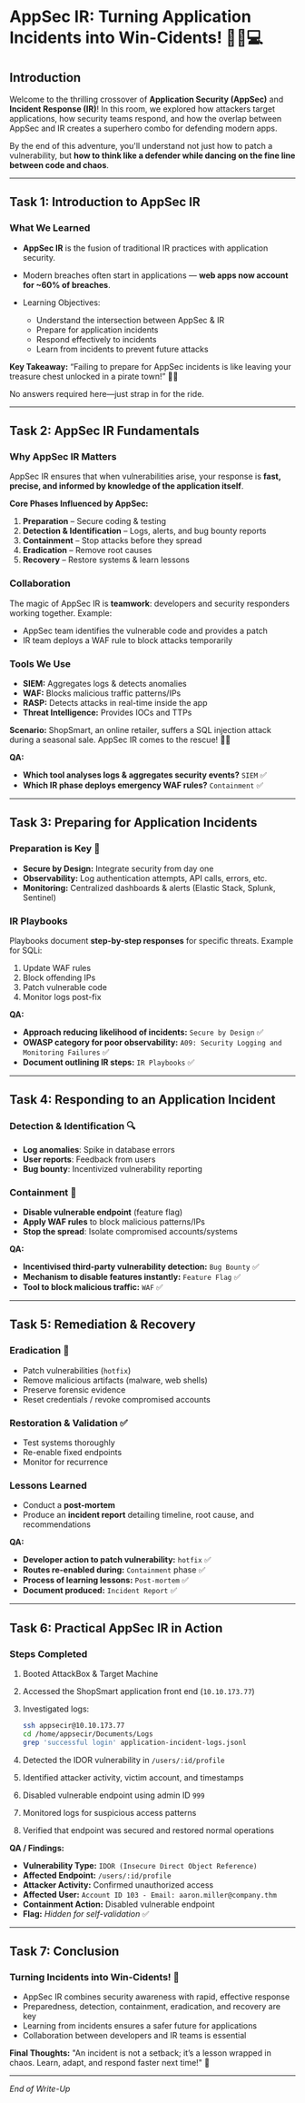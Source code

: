 # AppSec IR: Turning Application Incidents into Win-Cidents! 🕵️‍♂️💻

## Introduction

Welcome to the thrilling crossover of **Application Security (AppSec)** and **Incident Response (IR)**! In this room, we explored how attackers target applications, how security teams respond, and how the overlap between AppSec and IR creates a superhero combo for defending modern apps.

By the end of this adventure, you'll understand not just how to patch a vulnerability, but **how to think like a defender while dancing on the fine line between code and chaos**.

---

## Task 1: Introduction to AppSec IR

### What We Learned

* **AppSec IR** is the fusion of traditional IR practices with application security.
* Modern breaches often start in applications — **web apps now account for \~60% of breaches**.
* Learning Objectives:

  * Understand the intersection between AppSec & IR
  * Prepare for application incidents
  * Respond effectively to incidents
  * Learn from incidents to prevent future attacks

**Key Takeaway:** “Failing to prepare for AppSec incidents is like leaving your treasure chest unlocked in a pirate town!” 🏴‍☠️

No answers required here—just strap in for the ride.

---

## Task 2: AppSec IR Fundamentals

### Why AppSec IR Matters

AppSec IR ensures that when vulnerabilities arise, your response is **fast, precise, and informed by knowledge of the application itself**.

**Core Phases Influenced by AppSec:**

1. **Preparation** – Secure coding & testing
2. **Detection & Identification** – Logs, alerts, and bug bounty reports
3. **Containment** – Stop attacks before they spread
4. **Eradication** – Remove root causes
5. **Recovery** – Restore systems & learn lessons

### Collaboration

The magic of AppSec IR is **teamwork**: developers and security responders working together. Example:

* AppSec team identifies the vulnerable code and provides a patch
* IR team deploys a WAF rule to block attacks temporarily

### Tools We Use

* **SIEM:** Aggregates logs & detects anomalies
* **WAF:** Blocks malicious traffic patterns/IPs
* **RASP:** Detects attacks in real-time inside the app
* **Threat Intelligence:** Provides IOCs and TTPs

**Scenario:** ShopSmart, an online retailer, suffers a SQL injection attack during a seasonal sale. AppSec IR comes to the rescue! 🛒💥

**QA:**

* **Which tool analyses logs & aggregates security events?** `SIEM` ✅
* **Which IR phase deploys emergency WAF rules?** `Containment` ✅

---

## Task 3: Preparing for Application Incidents

### Preparation is Key 🔑

* **Secure by Design:** Integrate security from day one
* **Observability:** Log authentication attempts, API calls, errors, etc.
* **Monitoring:** Centralized dashboards & alerts (Elastic Stack, Splunk, Sentinel)

### IR Playbooks

Playbooks document **step-by-step responses** for specific threats.
Example for SQLi:

1. Update WAF rules
2. Block offending IPs
3. Patch vulnerable code
4. Monitor logs post-fix

**QA:**

* **Approach reducing likelihood of incidents:** `Secure by Design` ✅
* **OWASP category for poor observability:** `A09: Security Logging and Monitoring Failures` ✅
* **Document outlining IR steps:** `IR Playbooks` ✅

---

## Task 4: Responding to an Application Incident

### Detection & Identification 🔍

* **Log anomalies**: Spike in database errors
* **User reports**: Feedback from users
* **Bug bounty**: Incentivized vulnerability reporting

### Containment 🛑

* **Disable vulnerable endpoint** (feature flag)
* **Apply WAF rules** to block malicious patterns/IPs
* **Stop the spread**: Isolate compromised accounts/systems

**QA:**

* **Incentivised third-party vulnerability detection:** `Bug Bounty` ✅
* **Mechanism to disable features instantly:** `Feature Flag` ✅
* **Tool to block malicious traffic:** `WAF` ✅

---

## Task 5: Remediation & Recovery

### Eradication 🔧

* Patch vulnerabilities (`hotfix`)
* Remove malicious artifacts (malware, web shells)
* Preserve forensic evidence
* Reset credentials / revoke compromised accounts

### Restoration & Validation ✅

* Test systems thoroughly
* Re-enable fixed endpoints
* Monitor for recurrence

### Lessons Learned

* Conduct a **post-mortem**
* Produce an **incident report** detailing timeline, root cause, and recommendations

**QA:**

* **Developer action to patch vulnerability:** `hotfix` ✅
* **Routes re-enabled during:** `Containment` phase ✅
* **Process of learning lessons:** `Post-mortem` ✅
* **Document produced:** `Incident Report` ✅

---

## Task 6: Practical AppSec IR in Action

### Steps Completed

1. Booted AttackBox & Target Machine
2. Accessed the ShopSmart application front end (`10.10.173.77`)
3. Investigated logs:

   ```bash
   ssh appsecir@10.10.173.77
   cd /home/appsecir/Documents/Logs
   grep 'successful login' application-incident-logs.jsonl
   ```
4. Detected the IDOR vulnerability in `/users/:id/profile`
5. Identified attacker activity, victim account, and timestamps
6. Disabled vulnerable endpoint using admin ID `999`
7. Monitored logs for suspicious access patterns
8. Verified that endpoint was secured and restored normal operations

**QA / Findings:**

* **Vulnerability Type:** `IDOR (Insecure Direct Object Reference)`
* **Affected Endpoint:** `/users/:id/profile`
* **Attacker Activity:** Confirmed unauthorized access
* **Affected User:** `Account ID 103 - Email: aaron.miller@company.thm`
* **Containment Action:** Disabled vulnerable endpoint
* **Flag:** *Hidden for self-validation* ✅

---

## Task 7: Conclusion

### Turning Incidents into Win-Cidents! 🎉

* AppSec IR combines security awareness with rapid, effective response
* Preparedness, detection, containment, eradication, and recovery are key
* Learning from incidents ensures a safer future for applications
* Collaboration between developers and IR teams is essential

**Final Thoughts:**
"An incident is not a setback; it’s a lesson wrapped in chaos. Learn, adapt, and respond faster next time!" 🚀

---

*End of Write-Up*
